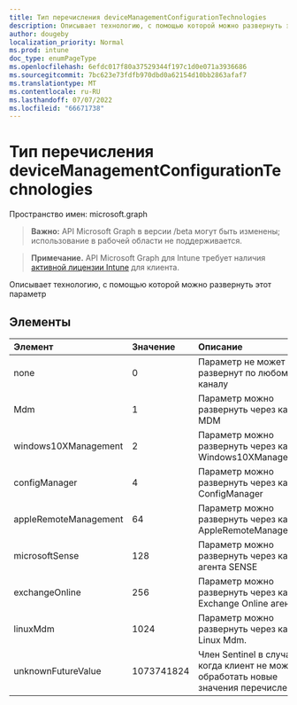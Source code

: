 ```yaml
---
title: Тип перечисления deviceManagementConfigurationTechnologies
description: Описывает технологию, с помощью которой можно развернуть этот параметр
author: dougeby
localization_priority: Normal
ms.prod: intune
doc_type: enumPageType
ms.openlocfilehash: 6efdc017f80a37529344f197c1d0e071a3936686
ms.sourcegitcommit: 7bc623e73fdfb970dbd0a62154d10bb2863afaf7
ms.translationtype: MT
ms.contentlocale: ru-RU
ms.lasthandoff: 07/07/2022
ms.locfileid: "66671738"
---
```

# <a name="devicemanagementconfigurationtechnologies-enum-type"></a>Тип перечисления deviceManagementConfigurationTechnologies

Пространство имен: microsoft.graph

> **Важно:** API Microsoft Graph в версии /beta могут быть изменены; использование в рабочей области не поддерживается.

> **Примечание.** API Microsoft Graph для Intune требует наличия [активной лицензии Intune](https://go.microsoft.com/fwlink/?linkid=839381) для клиента.

Описывает технологию, с помощью которой можно развернуть этот параметр

## <a name="members"></a>Элементы
|Элемент|Значение|Описание|
|:---|:---|:---|
|none|0|Параметр не может быть развернут по любому каналу|
|Mdm|1|Параметр можно развернуть через канал MDM|
|windows10XManagement|2|Параметр можно развернуть через канал Windows10XManagement|
|configManager|4|Параметр можно развернуть через канал ConfigManager|
|appleRemoteManagement|64|Параметр можно развернуть через канал AppleRemoteManagement|
|microsoftSense|128|Параметр можно развернуть через канал агента SENSE|
|exchangeOnline|256|Параметр можно развернуть через канал Exchange Online агента|
|linuxMdm|1024|Параметр можно развернуть через канал Linux Mdm.|
|unknownFutureValue|1073741824|Член Sentinel в случаях, когда клиент не может обработать новые значения перечисления.|




